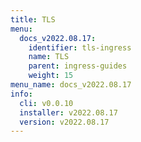 ```yaml
---
title: TLS
menu:
  docs_v2022.08.17:
    identifier: tls-ingress
    name: TLS
    parent: ingress-guides
    weight: 15
menu_name: docs_v2022.08.17
info:
  cli: v0.0.10
  installer: v2022.08.17
  version: v2022.08.17
---
```


